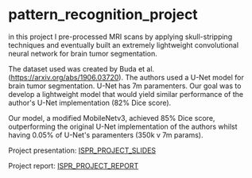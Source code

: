# pattern_recognition_project

in this project I pre-processed MRI scans by applying skull-stripping techniques and eventually built an extremely lightweight convolutional neural network for brain tumor segmentation.

The dataset used was created by Buda et al. (https://arxiv.org/abs/1906.03720). The authors used a U-Net model for brain tumor segmentation. U-Net has 7m paramenters. Our goal was to develop a lightweight model that would yield similar performance of the author's U-Net implementation (82% Dice score).

Our model, a modified MobileNetv3, achieved 85% Dice score, outperforming the original U-Net implementation of the authors whilst having 0.05% of U-Net's paramenters (350k v 7m params).

Project presentation: [ISPR_PROJECT_SLIDES](.../blob/main/ISPR_PROJECT_SLIDES.pdf)

Project report: [ISPR_PROJECT_REPORT](.../blob/main/ISPR_PROJECT_REPORT.pdf)
